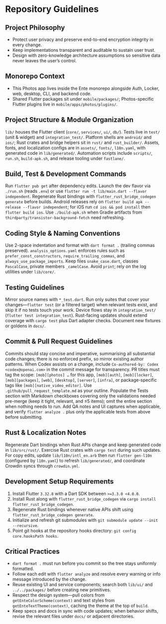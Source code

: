 # Repository Guidelines

## Project Philosophy
- Protect user privacy and preserve end-to-end encryption integrity in every change.
- Keep implementations transparent and auditable to sustain user trust.
- Design with zero-knowledge architecture assumptions so sensitive data never leaves the user’s control.

## Monorepo Context
- This Photos app lives inside the Ente monorepo alongside Auth, Locker, web, desktop, CLI, and backend code.
- Shared Flutter packages sit under `mobile/packages/`; Photos-specific Flutter plugins live in `mobile/apps/photos/plugins/`.

## Project Structure & Module Organization
`lib/` houses the Flutter client (`core/`, `services/`, `ui/`, `db/`). Tests live in `test/` (unit & widget) and `integration_test/`. Platform shells are `android/` and `ios/`; Rust crates and bridge helpers sit in `rust/` and `rust_builder/`. Assets, fonts, and localization configs are in `assets/`, `fonts/`, `l10n.yaml`, with generated code in `lib/generated/`. Automation scripts include `scripts/`, `run.sh`, `build-apk.sh`, and release tooling under `fastlane/`.

## Build, Test & Development Commands
Run `flutter pub get` after dependency edits. Launch the dev flavor via `./run.sh` (reads `.env`) or use `flutter run -t lib/main.dart --flavor independent`. Regenerate Rust bindings with `flutter_rust_bridge_codegen generate` before builds. Android releases rely on `flutter build apk --release --flavor independent`; for iOS run `cd ios && pod install` then `flutter build ios`. Use `./build-apk.sh` when Gradle artifacts from `thirdparty/transistor-background-fetch` need refreshing.

## Coding Style & Naming Conventions
Use 2-space indentation and format with `dart format .` (trailing commas preserved). `analysis_options.yaml` enforces rules such as `prefer_const_constructors`, `require_trailing_commas`, and `always_use_package_imports`. Keep files `snake_case.dart`, classes `PascalCase`, private members `_camelCase`. Avoid `print`; rely on the log utilities under `lib/core/`.

## Testing Guidelines
Mirror source names with `*_test.dart`. Run only suites that cover your changes—`flutter test` (or a filtered target) when relevant tests exist, and skip it if no tests touch your work. Device flows stay in `integration_test/` (`flutter test integration_test`). Rust-facing updates should extend coverage with `cargo test` plus Dart adapter checks. Document new fixtures or goldens in `docs/`.

## Commit & Pull Request Guidelines
Commits should stay concise and imperative, summarising all substantial code changes; there is no enforced prefix, so mirror existing author patterns. When Codex assists on a change, include `Co-authored-by: Codex <codex@openai.com>` in the commit message for transparency. PR titles must tag the scope: `[mob][photos] …` for this app, `[mob][auth]`, `[mob][locker]`, `[mob][packages]`, `[web]`, `[desktop]`, `[server]`, `[infra]`, or package-specific tags like `[mob][native_video_editor]`. Use `.github/pull_request_template.md` as your outline. Populate the Tests section with Markdown checkboxes covering only the validations needed pre-merge (keep it tight, relevant, and ≤5 items); omit the entire section when nothing needs to run. Add QA notes and UI captures when applicable, and verify `flutter analyze .` plus only the applicable tests from above before submitting.

## Rust & Localization Notes
Regenerate Dart bindings when Rust APIs change and keep generated code in `lib/src/rust/`. Exercise Rust crates with `cargo test` during such updates. For copy edits, update `lib/l10n/intl_en.arb` then run `flutter gen-l10n` (configured by `l10n.yaml`) to refresh `lib/generated/`, and coordinate Crowdin syncs through `crowdin.yml`.

## Development Setup Requirements
1. Install Flutter `3.32.8` with a Dart SDK between `>=3.3.0 <4.0.0`.
2. Install Rust along with `flutter_rust_bridge_codegen` via `cargo install flutter_rust_bridge_codegen`.
3. Regenerate Rust bindings whenever native APIs shift using `flutter_rust_bridge_codegen generate`.
4. Initialize and refresh git submodules with `git submodule update --init --recursive`.
5. Point git hooks at the repository hooks directory: `git config core.hooksPath hooks`.

## Critical Practices
- `dart format .` must run before you commit so the tree stays uniformly formatted.
- Follow each edit with `flutter analyze` and resolve every warning or info message introduced by the change.
- Reuse existing UI and service components; search both `lib/ui/` and `../../packages/` before creating new primitives.
- Respect the design system—pull colors from `getEnteColorScheme(context)` and text styles from `getEnteTextTheme(context)`, caching the theme at the top of `build`.
- Keep specs and docs in sync with code updates; when behavior shifts, revise the relevant files under `docs/` or adjacent directories.